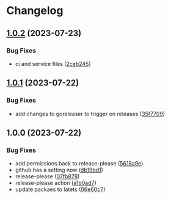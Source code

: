# Changelog

## [1.0.2](https://github.com/Jmainguy/soh-router/compare/v1.0.1...v1.0.2) (2023-07-23)


### Bug Fixes

* ci and service files ([2ceb245](https://github.com/Jmainguy/soh-router/commit/2ceb24587726238e28b62deab0e581784cc891c9))

## [1.0.1](https://github.com/Jmainguy/soh-router/compare/v1.0.0...v1.0.1) (2023-07-22)


### Bug Fixes

* add changes to goreleaser to trigger on releases ([35f7709](https://github.com/Jmainguy/soh-router/commit/35f7709aba5bcbaa82027d5b80e0a7ef872d4b15))

## 1.0.0 (2023-07-22)


### Bug Fixes

* add permissions back to release-please ([5618a9e](https://github.com/Jmainguy/soh-router/commit/5618a9ec5139218a14b4d37b1bcaae7f974bd2f9))
* github has a setting now ([db19bd1](https://github.com/Jmainguy/soh-router/commit/db19bd1ea159a17874af7dbf9be1855085d77679))
* release-please ([07fb878](https://github.com/Jmainguy/soh-router/commit/07fb878de128f308b6876911f6b9c3286980bbc8))
* release-please action ([a1b0ad7](https://github.com/Jmainguy/soh-router/commit/a1b0ad74ae0e2fdd195ae80bfc2ed0e6830d442a))
* update packaes to latets ([06e60c7](https://github.com/Jmainguy/soh-router/commit/06e60c79aa7542828074db931e4d8da3902934fc))
